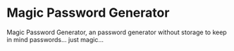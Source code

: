 # Magic Password Generator

Magic Password Generator, an password generator without storage to keep in mind passwords... just magic...